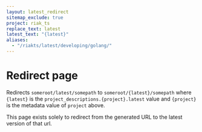 ```yaml
---
layout: latest_redirect
sitemap_exclude: true
project: riak_ts
replace_text: latest
latest_text: "{latest}"
aliases:
  - "/riakts/latest/developing/golang/"
---
```


# Redirect page

Redirects `someroot/latest/somepath` to `someroot/{latest}/somepath`
where `{latest}` is the `project_descriptions.{project}.latest` value
and `{project}` is the metadata value of `project` above.

This page exists solely to redirect from the generated URL to the latest version of
that url.

